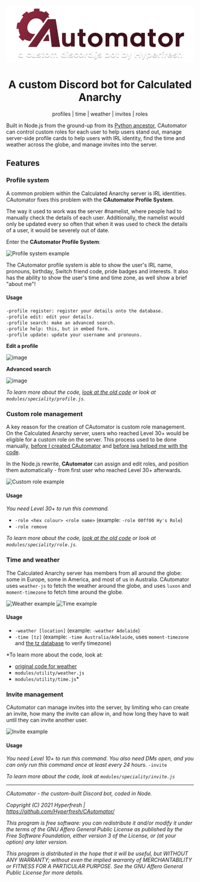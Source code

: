 <div align="center">
<p align="center">
  <img src="https://github.com/Hyperfresh/CAutomator/blob/master/resources/logo.png?raw=true" alt="logo"/>
  <h1>A custom Discord bot for Calculated Anarchy</h1>

  <p align="center">
    profiles | time | weather | invites | roles
  </p>
</div>

Built in Node.js from the ground-up from its [Python ancestor](https://github.com/hyperfresh/CAutomator-Legacy), CAutomator can control custom roles for each user to help users stand out, manage server-side profile cards to help users with IRL identity, find the time and weather across the globe, and manage invites into the server. 

## Features
### Profile system
A common problem within the Calculated Anarchy server is IRL identities. CAutomator fixes this problem with the **CAutomator Profile System**.

The way it used to work was the server #namelist, where people had to manually check the details of each user. Additionally, the namelist would only be updated every so often that when it was used to check the details of a user, it would be severely out of date.

Enter the **CAutomator Profile System**:

![Profile system example](https://media.discordapp.net/attachments/822673098637574184/823117284741611550/unknown.png?width=346&height=585)

The CAutomator profile system is able to show the user's IRL name, pronouns, birthday, Switch friend code, pride badges and interests. It also has the ability to show the user's time and time zone, as well show a brief "about me"!

#### Usage
```
-profile register: register your details onto the database.
-profile edit: edit your details.
-profile search: make an advanced search.
-profile help: this, but in embed form.
-profile update: update your username and pronouns.
```
**Edit a profile**

![image](https://user-images.githubusercontent.com/31476608/111900408-5c120b00-8a82-11eb-92b6-c8321167ff4f.png)

**Advanced search**

![image](https://user-images.githubusercontent.com/31476608/111900435-7fd55100-8a82-11eb-9d9d-d37c556b7c3c.png)

*To learn more about the code, [look at the old code](https://github.com/Hyperfresh/CAutomator-Legacy/blob/61fff2e08117440ec8b0cda4a2126d0b32b5db43/bot.py#L1037) or look at `modules/speciality/profile.js`.*

### Custom role management
A key reason for the creation of CAutomator is custom role management. On the Calculated Anarchy server, users who reached Level 30+ would be eligible for a custom role on the server. This process used to be done manually, [before I created CAutomator](https://github.com/hyperfresh/cautomator-legacy) and [before iwa helped me with the code](https://github.com/iwa).

In the Node.js rewrite, **CAutomator** can assign and edit roles, and position them automatically - from first user who reached Level 30+ afterwards.

![Custom role example](https://user-images.githubusercontent.com/31476608/111900062-43a0f100-8a80-11eb-9a00-0c64411e65f8.png)

#### Usage
*You need Level 30+ to run this command.*
- `-role <hex colour> <role name>` (example: `-role 00ff00 Hy's Role`)
- `-role remove`

*To learn more about the code, [look at the old code](https://github.com/Hyperfresh/CAutomator-Legacy/blob/61fff2e08117440ec8b0cda4a2126d0b32b5db43/bot.py#L573) or look at `modules/speciality/role.js`.*

### Time and weather
The Calculated Anarchy server has members from all around the globe: some in Europe, some in America, and most of us in Australia. CAutomator uses `weather-js` to fetch the weather around the globe, and uses `luxon` and `moment-timezone` to fetch time around the globe.

![Weather example](https://user-images.githubusercontent.com/31476608/111900171-e9546000-8a80-11eb-8b6e-7776f8b0dab1.png)
![Time example](https://user-images.githubusercontent.com/31476608/111900178-f3765e80-8a80-11eb-8c6c-d42a65aac6ea.png)

#### Usage
- `-weather [location]` (example: `-weather Adelaide`)
- `-time [tz]` (example: `-time Australia/Adelaide`, uses `moment-timezone` and [the tz database](https://en.wikipedia.org/wiki/List_of_tz_database_time_zones) to verify timezone)

*To learn more about the code, look at:
- [original code for weather](https://github.com/Hyperfresh/CAutomator-Legacy/blob/61fff2e08117440ec8b0cda4a2126d0b32b5db43/bot.py#L195)
- `modules/utility/weather.js`
- `modules/utility/time.js`*

### Invite management
CAutomator can manage invites into the server, by limiting who can create an invite, how many the invite can allow in, and how long they have to wait until they can invite another user.

![Invite example](https://user-images.githubusercontent.com/31476608/111900331-e5750d80-8a81-11eb-97c4-c706699dc7f0.png)

#### Usage
*You need Level 10+ to run this command. You also need DMs open, and you can only run this command once at least every 24 hours.*
`-invite`

*To learn more about the code, look at `modules/speciality/invite.js`*

---

*CAutomator - the custom-built Discord bot, coded in Node.*

*Copyright (C) 2021 Hyperfresh | https://github.com/Hyperfresh/CAutomator/*

*This program is free software: you can redistribute it and/or modify
it under the terms of the GNU Affero General Public License as published by
the Free Software Foundation, either version 3 of the License, or
(at your option) any later version.*

*This program is distributed in the hope that it will be useful,
but WITHOUT ANY WARRANTY; without even the implied warranty of
MERCHANTABILITY or FITNESS FOR A PARTICULAR PURPOSE.  See the
GNU Affero General Public License for more details.*
